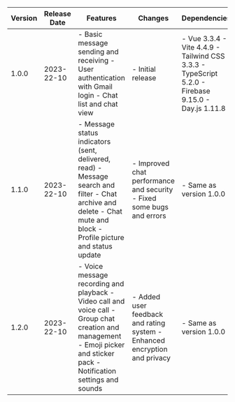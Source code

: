 | Version | Release Date | Features | Changes | Dependencies | Compatibility |
| ------ | -------------- | ------------ | ----------- | ---------------- | ---------------- |
| 1.0.0 | 2023-22-10 | - Basic message sending and receiving - User authentication with Gmail login - Chat list and chat view  | - Initial release | - Vue 3.3.4 - Vite 4.4.9 - Tailwind CSS 3.3.3 - TypeScript 5.2.0 - Firebase 9.15.0 - Day.js 1.11.8 | - Chrome 96 or higher - Firefox 95 or higher - Safari 15 or higher |
| 1.1.0 | 2023-22-10 | - Message status indicators (sent, delivered, read) - Message search and filter - Chat archive and delete - Chat mute and block - Profile picture and status update | - Improved chat performance and security - Fixed some bugs and errors | - Same as version 1.0.0 | - Same as version 1.0.0 |
| 1.2.0 | 2023-22-10 | - Voice message recording and playback - Video call and voice call - Group chat creation and management - Emoji picker and sticker pack - Notification settings and sounds | - Added user feedback and rating system - Enhanced encryption and privacy | - Same as version 1.0.0 | - Same as version 1.0.0 |